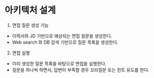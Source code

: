 # 아키텍처 설계
1. 면접 질문 생성 기능
- 이력서와 JD 기반으로 예상되는 면접 질문을 생성한다.
- Web search 와 DB 검색 기반으로 질문 목록을 생성한다.

2. 면접 실행
- 미리 생성한 질문 목록을 바탕으로 면접을 실행한다.
- 질문을 하나씩 하면서, 답변이 부족할 경우 꼬리질문 또는 힌트 유도를 한다.
